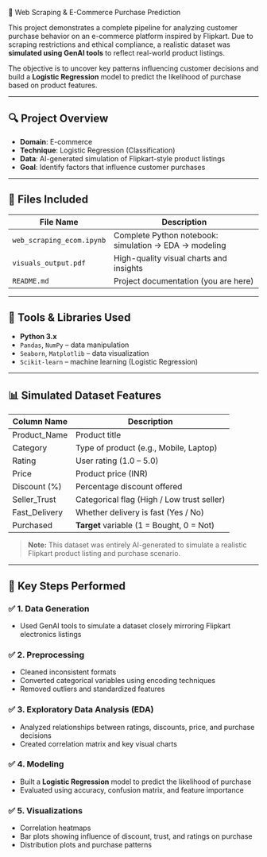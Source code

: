 🛒 Web Scraping & E-Commerce Purchase Prediction

This project demonstrates a complete pipeline for analyzing customer purchase behavior on an e-commerce platform inspired by Flipkart. Due to scraping restrictions and ethical compliance, a realistic dataset was **simulated using GenAI tools** to reflect real-world product listings.

The objective is to uncover key patterns influencing customer decisions and build a **Logistic Regression** model to predict the likelihood of purchase based on product features.

---

## 🔍 Project Overview

- **Domain**: E-commerce  
- **Technique**: Logistic Regression (Classification)  
- **Data**: AI-generated simulation of Flipkart-style product listings  
- **Goal**: Identify factors that influence customer purchases  

---

## 📂 Files Included

| File Name               | Description                                           |
|------------------------|-------------------------------------------------------|
| `web_scraping_ecom.ipynb` | Complete Python notebook: simulation → EDA → modeling |
| `visuals_output.pdf`      | High-quality visual charts and insights              |
| `README.md`               | Project documentation (you are here)                 |

---

## 🧰 Tools & Libraries Used

- **Python 3.x**
- `Pandas`, `NumPy` – data manipulation  
- `Seaborn`, `Matplotlib` – data visualization  
- `Scikit-learn` – machine learning (Logistic Regression)

---

## 📊 Simulated Dataset Features

| Column Name       | Description                                |
|-------------------|--------------------------------------------|
| Product_Name      | Product title                              |
| Category          | Type of product (e.g., Mobile, Laptop)     |
| Rating            | User rating (1.0 – 5.0)                    |
| Price             | Product price (INR)                        |
| Discount (%)      | Percentage discount offered                |
| Seller_Trust      | Categorical flag (High / Low trust seller) |
| Fast_Delivery     | Whether delivery is fast (Yes / No)        |
| Purchased         | **Target** variable (1 = Bought, 0 = Not)  |

> **Note:** This dataset was entirely AI-generated to simulate a realistic Flipkart product listing and purchase scenario.

---

## 🧠 Key Steps Performed

### ✅ 1. Data Generation  
- Used GenAI tools to simulate a dataset closely mirroring Flipkart electronics listings

### ✅ 2. Preprocessing  
- Cleaned inconsistent formats  
- Converted categorical variables using encoding techniques  
- Removed outliers and standardized features

### ✅ 3. Exploratory Data Analysis (EDA)  
- Analyzed relationships between ratings, discounts, price, and purchase decisions  
- Created correlation matrix and key visual charts

### ✅ 4. Modeling  
- Built a **Logistic Regression** model to predict the likelihood of purchase  
- Evaluated using accuracy, confusion matrix, and feature importance

### ✅ 5. Visualizations  
- Correlation heatmaps  
- Bar plots showing influence of discount, trust, and ratings on purchase  
- Distribution plots and purchase patterns
